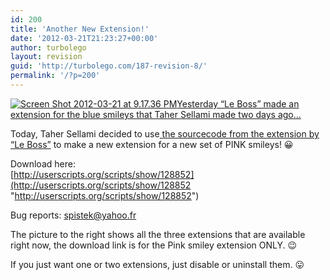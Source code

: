 ```yaml
---
id: 200
title: 'Another New Extension!'
date: '2012-03-21T21:23:27+00:00'
author: turbolego
layout: revision
guid: 'http://turbolego.com/187-revision-8/'
permalink: '/?p=200'
---
```


[![](https://turbolego.com/wp-content/uploads/2012/03/Screen-Shot-2012-03-21-at-9.17.36-PM.png "Screen Shot 2012-03-21 at 9.17.36 PM")](https://turbolego.com/wp-content/uploads/2012/03/Screen-Shot-2012-03-21-at-9.17.36-PM.png)[Yesterday “Le Boss” made an extension for the blue smileys that Taher Sellami made two days ago…](https://turbolego.com/new-extension/ "https://turbolego.com/new-extension/")

Today, Taher Sellami decided to use[ the sourcecode from the extension by “Le Boss”](http://userscripts.org/scripts/show/128742 "http://userscripts.org/scripts/show/128742") to make a new extension for a new set of PINK smileys! 😀

Download here:  
[http://userscripts.org/scripts/show/128852](http://userscripts.org/scripts/show/128852 "http://userscripts.org/scripts/show/128852")

Bug reports: [spistek@yahoo.fr](mailto:spistek@yahoo.fr "spistek@yahoo.fr")

The picture to the right shows all the three extensions that are available right now, the download link is for the Pink smiley extension ONLY. 😉

If you just want one or two extensions, just disable or uninstall them. 😛